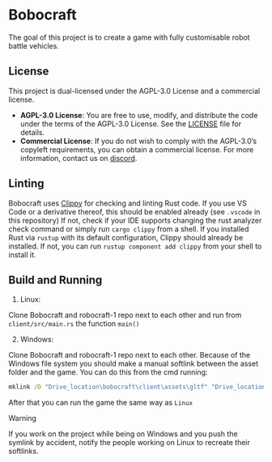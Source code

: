 # Bobocraft

The goal of this project is to create a game with fully customisable robot battle vehicles.

## License

This project is dual-licensed under the AGPL-3.0 License and a commercial license.

- **AGPL-3.0 License**: You are free to use, modify, and distribute the code under the terms of the AGPL-3.0 License. See the [LICENSE](./LICENSE.md) file for details.
- **Commercial License**: If you do not wish to comply with the AGPL-3.0’s copyleft requirements, you can obtain a commercial license. For more information, contact us on [discord](https://discord.gg/6Ft534jh5e).

## Linting

Bobocraft uses [Clippy](https://doc.rust-lang.org/clippy/) for checking and linting Rust code. If you use VS Code or a derivative thereof, this should be enabled already (see `.vscode` in this repository) If not, check if your IDE supports changing the rust analyzer check command or simply run `cargo clippy` from a shell. If you installed Rust via `rustup` with its default configuration, Clippy should already be installed. If not, you can run `rustup component add clippy` from your shell to install it.

## Build and Running

1. Linux:  

Clone Bobocraft and robocraft-1 repo next to each other and run from `client/src/main.rs` the function `main()`

2. Windows:
  
Clone Bobocraft and robocraft-1 repo next to each other. Because of the Windows file system you should make a manual softlink between the asset folder and the game. You can do this from the cmd running:

```cmd
mklink /D "Drive_location\bobocraft\client\assets\gltf" "Drive_location\robocraft-1\gltf"
```
After that you can run the game the same way as `Linux`

> [!WARNING]
> If you work on the project while being on Windows and you push the symlink by accident, notify the people working on Linux to recreate their softlinks.


 